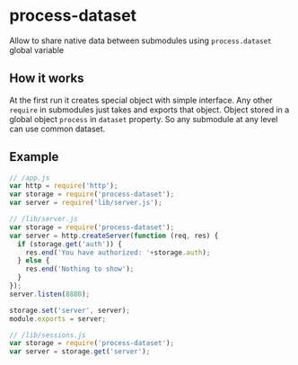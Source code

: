 process-dataset
===============

Allow to share native data between submodules using `process.dataset` global variable

How it works
------------

At the first run it creates special object with simple interface.
Any other `require` in submodules just takes and exports that object.
Object stored in a global object `process` in `dataset` property.
So any submodule at any level can use common dataset.

Example
-------

```js
// /app.js
var http = require('http');
var storage = require('process-dataset');
var server = require('lib/server.js');

// /lib/server.js
var storage = require('process-dataset');
var server = http.createServer(function (req, res) {
  if (storage.get('auth')) {
    res.end('You have authorized: '+storage.auth);
  } else {
    res.end('Nothing to show');
  }
});
server.listen(8880);

storage.set('server', server);
module.exports = server;

// /lib/sessions.js
var storage = require('process-dataset');
var server = storage.get('server');


```
